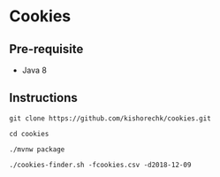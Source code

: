 # Cookies

## Pre-requisite
* Java 8

## Instructions

```
git clone https://github.com/kishorechk/cookies.git

cd cookies

./mvnw package

./cookies-finder.sh -fcookies.csv -d2018-12-09
```
